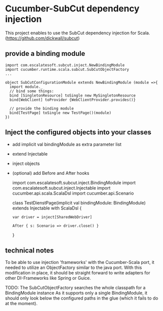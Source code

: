 Cucumber-SubCut dependency injection
====================================

This project enables to use the SubCut dependency injection for Scala.
(https://github.com/dickwall/subcut)

provide a binding module
-------------------------
	
	import com.escalatesoft.subcut.inject.NewBindingModule
	import cucumber.runtime.scala.subcut.SubCutObjectFactory
	...
	
	object SubCutConfigurationModule extends NewBindingModule (module =>{
	  import module._
	  // bind some things:
	  bind [SingletonResource] toSingle new MySingletonResource
	  bind[WebClient] toProvider {WebClientProvider.provides()}
	  
	  // provide the binding module
	  bind[TestPage] toSingle new TestPage()(module)
	})

Inject the configured objects into your classes
-----------------------------------------------

- add implicit val bindingModule as extra parameter list
- extend Injectable
- inject objects
- (optional) add Before and After hooks

	import com.escalatesoft.subcut.inject.BindingModule
	import com.escalatesoft.subcut.inject.Injectable
	import cucumber.api.scala.ScalaDsl
	import cucumber.api.Scenario
	
	class TestDienstPage(implicit val bindingModule: BindingModule) extends Injectable with ScalaDsl {

	  var driver = inject[SharedWebDriver]	
	    
	  After { s: Scenario => driver.close() }
	}
	
technical notes
---------------

To be able to use injection 'frameworks' with the Cucumber-Scala port, it needed to
utilize an ObjectFactory similar to the java port. With this modification in place,
it should be straight forward to write adapters for other DI-Frameworks like Spring 
or Guice.

TODO: The SubCutObjectFactory searches the whole classpath for a BindingModule instance
As it supports only a single BindingModule, it should only look below the configured
paths in the glue (which it fails to do at the moment).